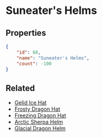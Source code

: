 # Suneater's Helms

<no description available>

## Properties

```json
{
    "id": 68,
    "name": "Suneater's Helms",
    "count": -100
}
```

## Related

- [Gelid Ice Hat](../items/1768-gelid-ice-hat.md)
- [Frosty Dragon Hat](../items/1769-frosty-dragon-hat.md)
- [Freezing Dragon Hat](../items/1770-freezing-dragon-hat.md)
- [Arctic Sherpa Helm](../items/1771-arctic-sherpa-helm.md)
- [Glacial Dragon Helm](../items/1772-glacial-dragon-helm.md)

